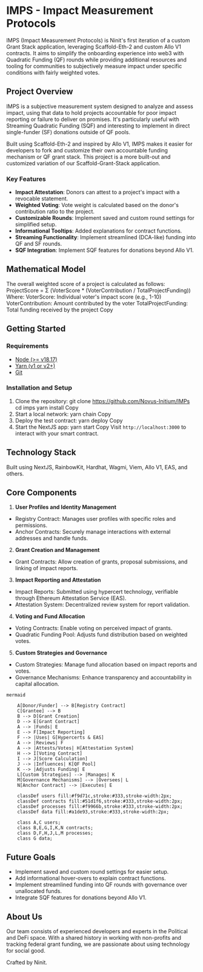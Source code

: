 # IMPS - Impact Measurement Protocols

IMPS (Impact Measurement Protocols) is Ninit's first iteration of a custom Grant Stack application, leveraging Scaffold-Eth-2 and custom Allo V1 contracts. It aims to simplify the onboarding experience into web3 with Quadratic Funding (QF) rounds while providing additional resources and tooling for communities to subjectively measure impact under specific conditions with fairly weighted votes.

## Project Overview

IMPS is a subjective measurement system designed to analyze and assess impact, using that data to hold projects accountable for poor impact reporting or failure to deliver on promises. It's particularly useful with Streaming Quadratic Funding (SQF) and interesting to implement in direct single-funder (SF) donations outside of QF pools.

Built using Scaffold-Eth-2 and inspired by Allo V1, IMPS makes it easier for developers to fork and customize their own accountable funding mechanism or QF grant stack. This project is a more built-out and customized variation of our Scaffold-Grant-Stack application.

### Key Features

- **Impact Attestation**: Donors can attest to a project's impact with a revocable statement.
- **Weighted Voting**: Vote weight is calculated based on the donor's contribution ratio to the project.
- **Customizable Rounds**: Implement saved and custom round settings for simplified setup.
- **Informational Tooltips**: Added explanations for contract functions.
- **Streaming Functionality**: Implement streamlined (DCA-like) funding into QF and SF rounds.
- **SQF Integration**: Implement SQF features for donations beyond Allo V1.

## Mathematical Model

The overall weighted score of a project is calculated as follows:
ProjectScore = Σ (VoterScore * (VoterContribution / TotalProjectFunding))
Where:
VoterScore: Individual voter's impact score (e.g., 1-10)
VoterContribution: Amount contributed by the voter
TotalProjectFunding: Total funding received by the project
Copy
## Getting Started

### Requirements

- [Node (>= v18.17)](https://nodejs.org/en/download/)
- [Yarn (v1 or v2+)](https://yarnpkg.com/getting-started/install)
- [Git](https://git-scm.com/downloads)

### Installation and Setup

1. Clone the repository:
git clone https://github.com/Novus-Initium/IMPs
cd imps
yarn install
Copy
2. Start a local network:
yarn chain
Copy
3. Deploy the test contract:
yarn deploy
Copy
4. Start the NextJS app:
yarn start
Copy
Visit `http://localhost:3000` to interact with your smart contract.

## Technology Stack

Built using NextJS, RainbowKit, Hardhat, Wagmi, Viem, Allo V1, EAS, and others.

## Core Components

1. **User Profiles and Identity Management**
- Registry Contract: Manages user profiles with specific roles and permissions.
- Anchor Contracts: Securely manage interactions with external addresses and handle funds.

2. **Grant Creation and Management**
- Grant Contracts: Allow creation of grants, proposal submissions, and linking of impact reports.

3. **Impact Reporting and Attestation**
- Impact Reports: Submitted using hypercert technology, verifiable through Ethereum Attestation Service (EAS).
- Attestation System: Decentralized review system for report validation.

4. **Voting and Fund Allocation**
- Voting Contracts: Enable voting on perceived impact of grants.
- Quadratic Funding Pool: Adjusts fund distribution based on weighted votes.

5. **Custom Strategies and Governance**
- Custom Strategies: Manage fund allocation based on impact reports and votes.
- Governance Mechanisms: Enhance transparency and accountability in capital allocation.

``` 
mermaid

    A[Donor/Funder] --> B[Registry Contract]
    C[Grantee] --> B
    B --> D[Grant Creation]
    D --> E[Grant Contract]
    A --> |Funds| E
    E --> F[Impact Reporting]
    F --> |Uses| G[Hypercerts & EAS]
    A --> |Reviews| F
    A --> |Attests/Votes| H[Attestation System]
    H --> I[Voting Contract]
    I --> J[Score Calculation]
    J --> |Influences| K[QF Pool]
    K --> |Adjusts Funding| E
    L[Custom Strategies] --> |Manages| K
    M[Governance Mechanisms] --> |Oversees| L
    N[Anchor Contract] --> |Executes| E

    classDef users fill:#f9d71c,stroke:#333,stroke-width:2px;
    classDef contracts fill:#51d1f6,stroke:#333,stroke-width:2px;
    classDef processes fill:#f9966b,stroke:#333,stroke-width:2px;
    classDef data fill:#a1de93,stroke:#333,stroke-width:2px;

    class A,C users;
    class B,E,G,I,K,N contracts;
    class D,F,H,J,L,M processes;
    class G data;
```
## Future Goals

- Implement saved and custom round settings for easier setup.
- Add informational hover-overs to explain contract functions.
- Implement streamlined funding into QF rounds with governance over unallocated funds.
- Integrate SQF features for donations beyond Allo V1.

## About Us

Our team consists of experienced developers and experts in the Political and DeFi space. With a shared history in working with non-profits and tracking federal grant funding, we are passionate about using technology for social good.

Crafted by Ninit.

